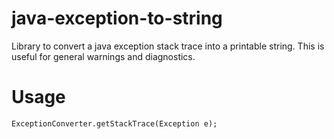 # java-exception-to-string
Library to convert a java exception stack trace into a printable string. This is useful for general warnings and diagnostics.

# Usage
    ExceptionConverter.getStackTrace(Exception e);
